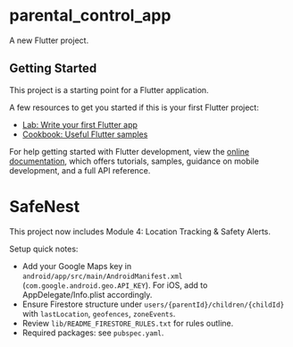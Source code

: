 # parental_control_app

A new Flutter project.

## Getting Started

This project is a starting point for a Flutter application.

A few resources to get you started if this is your first Flutter project:

- [Lab: Write your first Flutter app](https://docs.flutter.dev/get-started/codelab)
- [Cookbook: Useful Flutter samples](https://docs.flutter.dev/cookbook)

For help getting started with Flutter development, view the
[online documentation](https://docs.flutter.dev/), which offers tutorials,
samples, guidance on mobile development, and a full API reference.

# SafeNest

This project now includes Module 4: Location Tracking & Safety Alerts.

Setup quick notes:
- Add your Google Maps key in `android/app/src/main/AndroidManifest.xml` (`com.google.android.geo.API_KEY`). For iOS, add to AppDelegate/Info.plist accordingly.
- Ensure Firestore structure under `users/{parentId}/children/{childId}` with `lastLocation`, `geofences`, `zoneEvents`.
- Review `lib/README_FIRESTORE_RULES.txt` for rules outline.
- Required packages: see `pubspec.yaml`.
